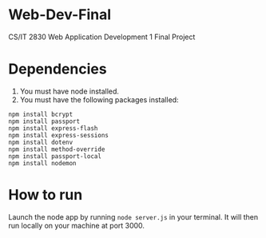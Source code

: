 # Web-Dev-Final
CS/IT 2830 Web Application Development 1 Final Project

# Dependencies
1. You must have node installed.
2. You must have the following packages installed:
```
npm install bcrypt
npm install passport
npm install express-flash
npm install express-sessions
npm install dotenv
npm install method-override
npm install passport-local
npm install nodemon
```

# How to run
Launch the node app by running ```node server.js``` in your terminal. It will then run locally on your machine at port 3000.
